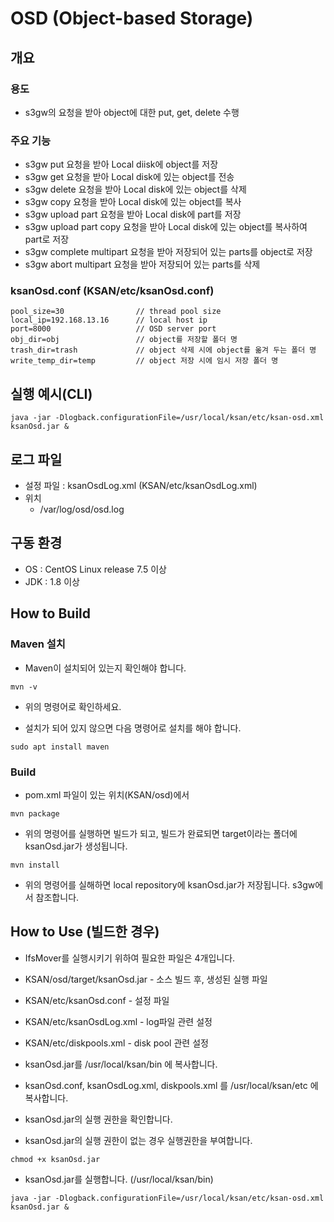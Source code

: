 # OSD (Object-based Storage)

## 개요

### 용도
* s3gw의 요청을 받아 object에 대한 put, get, delete 수행

### 주요 기능
* s3gw put 요청을 받아 Local diisk에 object를 저장
* s3gw get 요청을 받아 Local disk에 있는 object를 전송
* s3gw delete 요청을 받아 Local disk에 있는 object를 삭제
* s3gw copy 요청을 받아 Local disk에 있는 object를 복사
* s3gw upload part 요청을 받아 Local disk에 part를 저장
* s3gw upload part copy 요청을 받아 Local disk에 있는 object를 복사하여 part로 저장
* s3gw complete multipart 요청을 받아 저장되어 있는 parts를 object로 저장
* s3gw abort multipart 요청을 받아 저장되어 있는 parts를 삭제

### ksanOsd.conf (KSAN/etc/ksanOsd.conf)
``` shell
pool_size=30                // thread pool size
local_ip=192.168.13.16      // local host ip
port=8000                   // OSD server port
obj_dir=obj                 // object를 저장할 폴더 명
trash_dir=trash             // object 삭제 시에 object를 옮겨 두는 폴더 명
write_temp_dir=temp         // object 저장 시에 임시 저장 폴더 명
```

## 실행 예시(CLI)
``` shell
java -jar -Dlogback.configurationFile=/usr/local/ksan/etc/ksan-osd.xml ksanOsd.jar &
```

## 로그 파일
* 설정 파일 : ksanOsdLog.xml (KSAN/etc/ksanOsdLog.xml)
* 위치
  * /var/log/osd/osd.log

## 구동 환경

* OS : CentOS Linux release 7.5 이상
* JDK : 1.8 이상

## How to Build

### Maven 설치
* Maven이 설치되어 있는지 확인해야 합니다.

``` shell
mvn -v
```
* 위의 명령어로 확인하세요.

* 설치가 되어 있지 않으면 다음 명령어로 설치를 해야 합니다.
``` shell
sudo apt install maven
```

### Build

* pom.xml 파일이 있는 위치(KSAN/osd)에서 
``` shell
mvn package
```
* 위의 명령어를 실행하면 빌드가 되고, 빌드가 완료되면 target이라는 폴더에 ksanOsd.jar가 생성됩니다.

``` shell
mvn install
```

* 위의 명령어를 실해하면 local repository에 ksanOsd.jar가 저장됩니다. s3gw에서 참조합니다.

## How to Use (빌드한 경우)

* IfsMover를 실행시키기 위하여 필요한 파일은 4개입니다.
 * KSAN/osd/target/ksanOsd.jar - 소스 빌드 후, 생성된 실행 파일	
 * KSAN/etc/ksanOsd.conf - 설정 파일
 * KSAN/etc/ksanOsdLog.xml - log파일 관련 설정
 * KSAN/etc/diskpools.xml - disk pool 관련 설정
 
* ksanOsd.jar를 /usr/local/ksan/bin 에 복사합니다.
* ksanOsd.conf, ksanOsdLog.xml, diskpools.xml 를 /usr/local/ksan/etc 에 복사합니다.

* ksanOsd.jar의 실행 권한을 확인합니다.
 * ksanOsd.jar의 실행 권한이 없는 경우 실행권한을 부여합니다. <br>
``` shell
chmod +x ksanOsd.jar
```

* ksanOsd.jar를 실행합니다. (/usr/local/ksan/bin)
``` shell 
java -jar -Dlogback.configurationFile=/usr/local/ksan/etc/ksan-osd.xml ksanOsd.jar &
```
